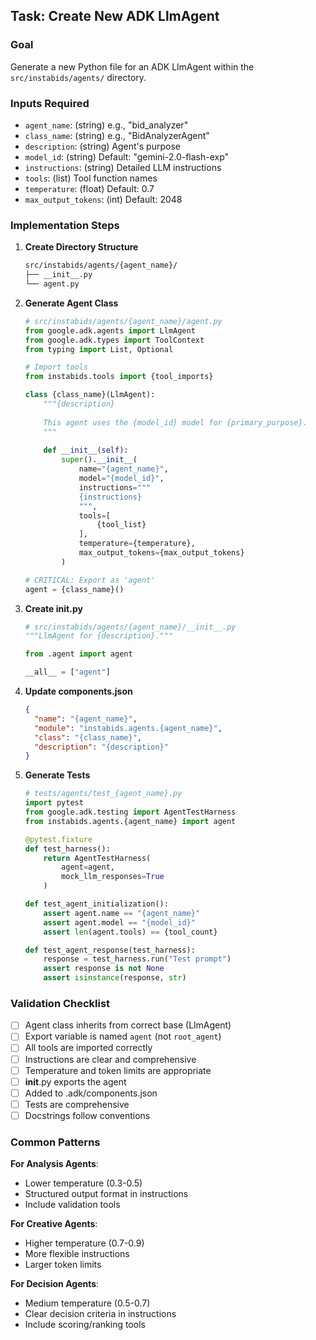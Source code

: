 ## Task: Create New ADK LlmAgent

### Goal

Generate a new Python file for an ADK LlmAgent within the `src/instabids/agents/` directory.

### Inputs Required

- `agent_name`: (string) e.g., "bid_analyzer"
- `class_name`: (string) e.g., "BidAnalyzerAgent"
- `description`: (string) Agent's purpose
- `model_id`: (string) Default: "gemini-2.0-flash-exp"
- `instructions`: (string) Detailed LLM instructions
- `tools`: (list) Tool function names
- `temperature`: (float) Default: 0.7
- `max_output_tokens`: (int) Default: 2048

### Implementation Steps

1. **Create Directory Structure**
   ```bash
   src/instabids/agents/{agent_name}/
   ├── __init__.py
   └── agent.py
   ```

2. **Generate Agent Class**
   ```python
   # src/instabids/agents/{agent_name}/agent.py
   from google.adk.agents import LlmAgent
   from google.adk.types import ToolContext
   from typing import List, Optional
   
   # Import tools
   from instabids.tools import {tool_imports}
   
   class {class_name}(LlmAgent):
       """{description}
       
       This agent uses the {model_id} model for {primary_purpose}.
       """
       
       def __init__(self):
           super().__init__(
               name="{agent_name}",
               model="{model_id}",
               instructions="""
               {instructions}
               """,
               tools=[
                   {tool_list}
               ],
               temperature={temperature},
               max_output_tokens={max_output_tokens}
           )
   
   # CRITICAL: Export as 'agent'
   agent = {class_name}()
   ```

3. **Create __init__.py**
   ```python
   # src/instabids/agents/{agent_name}/__init__.py
   """LlmAgent for {description}."""
   
   from .agent import agent
   
   __all__ = ["agent"]
   ```

4. **Update components.json**
   ```json
   {
     "name": "{agent_name}",
     "module": "instabids.agents.{agent_name}",
     "class": "{class_name}",
     "description": "{description}"
   }
   ```

5. **Generate Tests**
   ```python
   # tests/agents/test_{agent_name}.py
   import pytest
   from google.adk.testing import AgentTestHarness
   from instabids.agents.{agent_name} import agent
   
   @pytest.fixture
   def test_harness():
       return AgentTestHarness(
           agent=agent,
           mock_llm_responses=True
       )
   
   def test_agent_initialization():
       assert agent.name == "{agent_name}"
       assert agent.model == "{model_id}"
       assert len(agent.tools) == {tool_count}
   
   def test_agent_response(test_harness):
       response = test_harness.run("Test prompt")
       assert response is not None
       assert isinstance(response, str)
   ```

### Validation Checklist

- [ ] Agent class inherits from correct base (LlmAgent)
- [ ] Export variable is named `agent` (not `root_agent`)
- [ ] All tools are imported correctly
- [ ] Instructions are clear and comprehensive
- [ ] Temperature and token limits are appropriate
- [ ] __init__.py exports the agent
- [ ] Added to .adk/components.json
- [ ] Tests are comprehensive
- [ ] Docstrings follow conventions

### Common Patterns

**For Analysis Agents**:
- Lower temperature (0.3-0.5)
- Structured output format in instructions
- Include validation tools

**For Creative Agents**:
- Higher temperature (0.7-0.9)
- More flexible instructions
- Larger token limits

**For Decision Agents**:
- Medium temperature (0.5-0.7)
- Clear decision criteria in instructions
- Include scoring/ranking tools